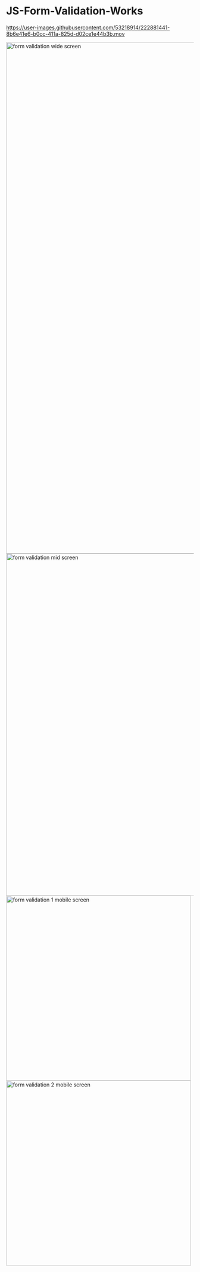 # JS-Form-Validation-Works



https://user-images.githubusercontent.com/53218914/222881441-8b6e41e6-b0cc-411a-825d-d02ce1e44b3b.mov



<img width="1371" alt="form validation wide screen" src="https://user-images.githubusercontent.com/53218914/222881435-f701bd2e-2316-493f-9b39-3978a2857bda.png">
<img width="918" alt="form validation mid screen" src="https://user-images.githubusercontent.com/53218914/222881450-bdfaaaf8-7c82-4426-b432-d16f6f14beb0.png">
<img width="496" alt="form validation 1  mobile screen" src="https://user-images.githubusercontent.com/53218914/222881453-52141941-0940-427a-a8bd-62742187025a.png">
<img width="496" alt="form validation 2  mobile screen" src="https://user-images.githubusercontent.com/53218914/222881455-7cbe677f-67f9-40be-8826-09113ecc5663.png">
